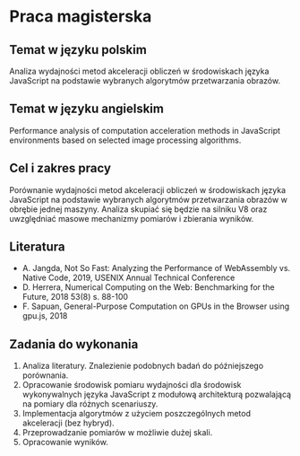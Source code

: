 # Praca magisterska

## Temat w języku polskim
Analiza wydajności metod akceleracji obliczeń w środowiskach języka JavaScript na podstawie wybranych algorytmów przetwarzania obrazów.

## Temat w języku angielskim
Performance analysis of computation acceleration methods in JavaScript environments based on selected image processing algorithms.

## Cel i zakres pracy
Porównanie wydajności metod akceleracji obliczeń w środowiskach języka JavaScript na podstawie wybranych algorytmów przetwarzania obrazów w obrębie jednej maszyny. Analiza skupiać się będzie na silniku V8 oraz uwzględniać masowe mechanizmy pomiarów i zbierania wyników.

## Literatura
* A. Jangda, Not So Fast: Analyzing the Performance of WebAssembly vs. Native Code, 2019, USENIX Annual Technical Conference
*  D. Herrera, Numerical Computing on the Web: Benchmarking for the Future, 2018 53(8) s. 88-100
*  F. Sapuan, General-Purpose Computation on GPUs in the Browser using gpu.js, 2018

## Zadania do wykonania
1. Analiza literatury. Znalezienie podobnych badań do późniejszego porównania.
2. Opracowanie środowisk pomiaru wydajności dla środowisk wykonywalnych języka JavaScript z modułową architekturą pozwalającą na pomiary dla różnych scenariuszy.
3. Implementacja algorytmów z użyciem poszczególnych metod akceleracji (bez hybryd).
4. Przeprowadzanie pomiarów w możliwie dużej skali.
5. Opracowanie wyników.
